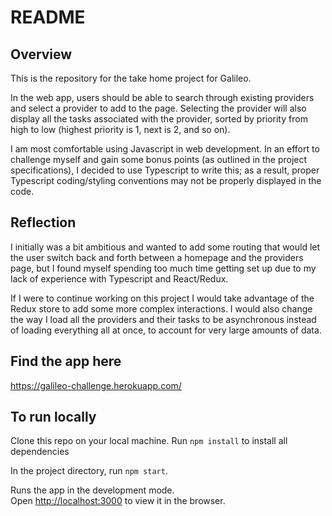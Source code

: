 # README
## Overview
This is the repository for the take home project for Galileo.

In the web app, users should be able to search through existing providers and select a provider to add to the page. Selecting the provider will also display all the tasks associated with the provider, sorted by priority from high to low (highest priority is 1, next is 2, and so on).

I am most comfortable using Javascript in web development. In an effort to challenge myself and gain some bonus points (as outlined in the project specifications), I decided to use Typescript to write this; as a result, proper Typescript coding/styling conventions may not be properly displayed in the code.

## Reflection
I initially was a bit ambitious and wanted to add some routing that would let the user switch back and forth between a homepage and the providers page, but I found myself spending too much time getting set up due to my lack of experience with Typescript and React/Redux.

If I were to continue working on this project I would take advantage of the Redux store to add some more complex interactions. I would also change the way I load all the providers and their tasks to be asynchronous instead of loading everything all at once, to account for very large amounts of data.

## Find the app here

https://galileo-challenge.herokuapp.com/

## To run locally
Clone this repo on your local machine.
Run `npm install` to install all dependencies

In the project directory, run `npm start`.

Runs the app in the development mode.<br />
Open [http://localhost:3000](http://localhost:3000) to view it in the browser.
